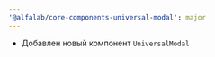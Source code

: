 ```yaml
---
'@alfalab/core-components-universal-modal': major
---
```


- Добавлен новый компонент `UniversalModal`
